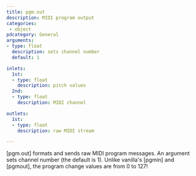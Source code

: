 ```yaml
---
title: pgm.out
description: MIDI program output
categories:
 - object
pdcategory: General
arguments:
- type: float
  description: sets channel number
  default: 1

inlets:
  1st:
  - type: float
    description: pitch values
  2nd:
  - type: float
    description: MIDI channel

outlets:
  1st:
  - type: float
    description: raw MIDI stream

---
```


[pgm.out] formats and sends raw MIDI program messages. An argument sets channel number (the default is 1). Unlike vanilla's [pgmin] and [pgmout], the program change values are from 0 to 127!

